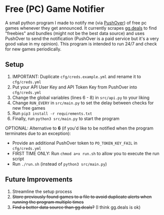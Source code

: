 # Free (PC) Game Notifier
A small python program I made to notify me (via [PushOver](https://pushover.net/)) of free pc games whenever they get announced. It currently scrapes [gg.deals](https://gg.deals/) to find "freebies" and bundles (might not be the best data source) and uses PushOver to send the notification (PushOver is a paid service but it's a very good value in my opinion). This program is intended to run 24/7 and check for new games periodically.

## Setup
1. IMPORTANT: Duplicate `cfg/creds.example.yml` and rename it to `cfg/creds.yml`
2. Put your API User Key and API Token Key from PushOver into `cfg/creds.yml`
3. Change the global variables (lines 6 - 8) in `src/api.py` to your liking
4. Change `RUN_EVERY` in `src/main.py` to set the delay between checks for new free games
5. Run `pip3 install -r requirements.txt`
6. Finally, run `python3 src/main.py` to start the program

OPTIONAL: Alternative to **6** (if you'd like to be notified when the program terminates due to an exception):
* Provide an additional PushOver token to `PO_TOKEN_KEY_FAIL` in `cfg/creds.yml`
* FIRST TIME ONLY: Run `chmod a+x run.sh` to allow you to execute the run script
* Run `./run.sh` (instead of `python3 src/main.py`)

## Future Improvements
1. Streamline the setup process
2. <s>Store previously found games to a file to avoid duplicate alerts when running the program multiple times</s>
3. <s>Find a better data source than gg.deals?</s> (I think gg.deals is ok)
